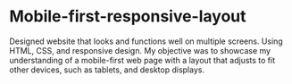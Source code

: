 # Mobile-first-responsive-layout

Designed website that looks and functions well on multiple screens. Using HTML, CSS, and responsive design. My objective was to showcase my understanding of a mobile-first web page with a layout that adjusts to fit other devices, such as tablets, and desktop displays.
